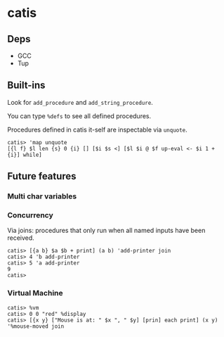 # catis

## Deps

- GCC
- Tup

## Built-ins

Look for `add_procedure` and `add_string_procedure`.

You can type `%defs` to see all defined procedures.

Procedures defined in catis it-self are inspectable via `unquote`.

```
catis> 'map unquote
[{l f} $l len {s} 0 {i} [] [$i $s <] [$l $i @ $f up-eval <- $i 1 + {i}] while] 
```

## Future features

### Multi char variables


### Concurrency
Via joins: procedures that only run when all named inputs have been received.

```
catis> [{a b} $a $b + print] (a b) 'add-printer join
catis> 4 'b add-printer
catis> 5 'a add-printer
9
catis>
```

### Virtual Machine

```
catis> %vm
catis> 0 0 "red" %display
catis> [{x y} ["Mouse is at: " $x ", " $y] [prin] each print] (x y) '%mouse-moved join
```


